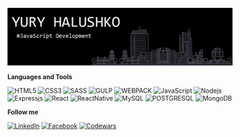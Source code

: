 
![Hello! My name is Yury!](https://github.com/snaipp1/snaipp1/blob/main/assets/images/header.png)



**Languages and Tools**

![HTML5](https://img.shields.io/badge/-HTML-090909?style=for-the-badge&logo=html5&logoColor=E9D54D)
![CSS3](https://img.shields.io/badge/-CSS-090909?style=for-the-badge&logo=css3&logoColor=438bc3)
![SASS](https://img.shields.io/badge/-SASS-090909?style=for-the-badge&logo=SASS&logoColor=c76395)
![GULP](https://img.shields.io/badge/-GULP-090909?style=for-the-badge&logo=gulp&logoColor=c76395)
![WEBPACK](https://img.shields.io/badge/-WEBPACK-090909?style=for-the-badge&logo=webpack&logoColor=48cef7)
![JavaScript](https://img.shields.io/badge/-JavaScript-090909?style=for-the-badge&logo=JavaScript&logoColor=E9D54D)
![Nodejs](https://img.shields.io/badge/-Nodejs-090909?style=for-the-badge&logo=Node.js&logoColor=8cc84b)
![Expressjs](https://img.shields.io/badge/-Expressjs-090909?style=for-the-badge&logo=Express&logoColor=dae7f3)
![React](https://img.shields.io/badge/-React-090909?style=for-the-badge&logo=react&logoColor=48cef7)
![ReactNative](https://img.shields.io/badge/-React_Native-090909?style=for-the-badge&logo=react&logoColor=48cef7)
![MySQL](https://img.shields.io/badge/-MySQL-090909?style=for-the-badge&logo=mysql&logoColor=dae7f3)
![POSTGRESQL](https://img.shields.io/badge/-POSTGRESQL-090909?style=for-the-badge&logo=postgresql&logoColor=dae7f3)
![MongoDB](https://img.shields.io/badge/-MongoDB-090909?style=for-the-badge&logo=mongoDb&logoColor=8cc84b)


**Follow me**

[![LinkedIn](https://img.shields.io/badge/-LinkedIn-090909?style=for-the-badge&logo=linkedin&logoColor=007BB6)](https://www.linkedin.com/in/yury-halushko-83728a10b/)
[![Facebook](https://img.shields.io/badge/-Facebook-090909?style=for-the-badge&logo=facebook&logoColor=007BB6)](https://www.facebook.com/yury.galushko.5)
[![Codewars](https://img.shields.io/badge/-Codewars-090909?style=for-the-badge&logo=codewars&logoColor=c76395)](https://www.codewars.com/users/YuryH)

